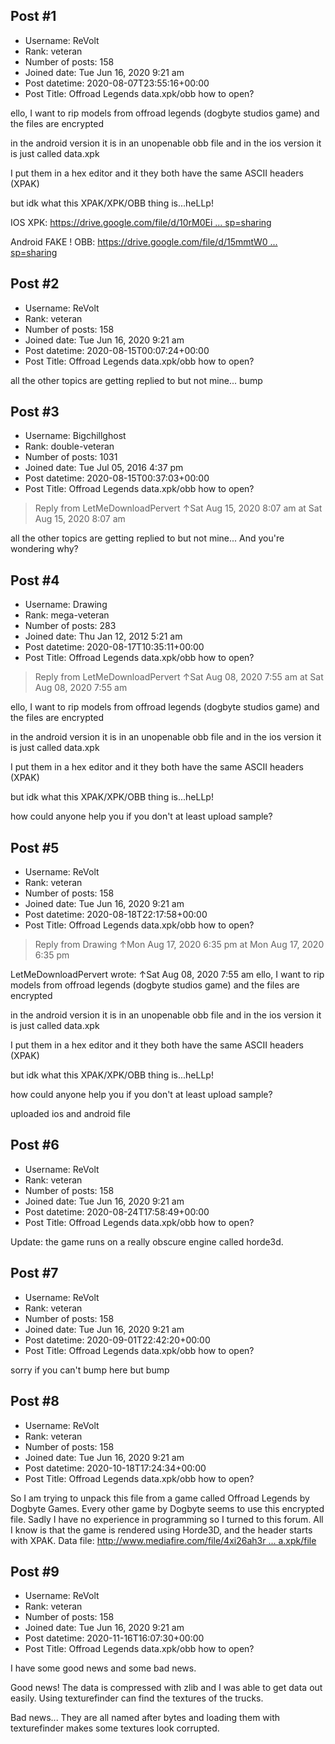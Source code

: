 ## Post #1
- Username: ReVolt
- Rank: veteran
- Number of posts: 158
- Joined date: Tue Jun 16, 2020 9:21 am
- Post datetime: 2020-08-07T23:55:16+00:00
- Post Title: Offroad Legends data.xpk/obb how to open?

ello, I want to rip models from offroad legends (dogbyte studios game) and the files are encrypted

in the android version it is in an unopenable obb file
and in the ios version it is just called data.xpk

I put them in a hex editor and it they both have the same ASCII headers (XPAK) 

but idk what this XPAK/XPK/OBB thing is...heLLp!

IOS XPK:
[https://drive.google.com/file/d/10rM0Ei ... sp=sharing](https://drive.google.com/file/d/10rM0EipZL7RzpI7ngA7yXQb_xU3b2nfJ/view?usp=sharing)

Android FAKE ! OBB:
[https://drive.google.com/file/d/15mmtW0 ... sp=sharing](https://drive.google.com/file/d/15mmtW0EElKh-jp3cnNhrp53aGmXLlS2r/view?usp=sharing)
## Post #2
- Username: ReVolt
- Rank: veteran
- Number of posts: 158
- Joined date: Tue Jun 16, 2020 9:21 am
- Post datetime: 2020-08-15T00:07:24+00:00
- Post Title: Offroad Legends data.xpk/obb how to open?

all the other topics are getting replied to but not mine... bump
## Post #3
- Username: Bigchillghost
- Rank: double-veteran
- Number of posts: 1031
- Joined date: Tue Jul 05, 2016 4:37 pm
- Post datetime: 2020-08-15T00:37:03+00:00
- Post Title: Offroad Legends data.xpk/obb how to open?

> Reply from LetMeDownloadPervert ↑Sat Aug 15, 2020 8:07 am at Sat Aug 15, 2020 8:07 am
>
> 
all the other topics are getting replied to but not mine...
And you're wondering why?
## Post #4
- Username: Drawing
- Rank: mega-veteran
- Number of posts: 283
- Joined date: Thu Jan 12, 2012 5:21 am
- Post datetime: 2020-08-17T10:35:11+00:00
- Post Title: Offroad Legends data.xpk/obb how to open?

> Reply from LetMeDownloadPervert ↑Sat Aug 08, 2020 7:55 am at Sat Aug 08, 2020 7:55 am
>
> 
ello, I want to rip models from offroad legends (dogbyte studios game) and the files are encrypted

in the android version it is in an unopenable obb file
and in the ios version it is just called data.xpk

I put them in a hex editor and it they both have the same ASCII headers (XPAK) 

but idk what this XPAK/XPK/OBB thing is...heLLp!

how could anyone help you if you don't at least upload sample?
## Post #5
- Username: ReVolt
- Rank: veteran
- Number of posts: 158
- Joined date: Tue Jun 16, 2020 9:21 am
- Post datetime: 2020-08-18T22:17:58+00:00
- Post Title: Offroad Legends data.xpk/obb how to open?

> Reply from Drawing ↑Mon Aug 17, 2020 6:35 pm at Mon Aug 17, 2020 6:35 pm
>
> 
LetMeDownloadPervert wrote: ↑Sat Aug 08, 2020 7:55 am
ello, I want to rip models from offroad legends (dogbyte studios game) and the files are encrypted

in the android version it is in an unopenable obb file
and in the ios version it is just called data.xpk

I put them in a hex editor and it they both have the same ASCII headers (XPAK) 

but idk what this XPAK/XPK/OBB thing is...heLLp!


how could anyone help you if you don't at least upload sample?

uploaded ios and android file
## Post #6
- Username: ReVolt
- Rank: veteran
- Number of posts: 158
- Joined date: Tue Jun 16, 2020 9:21 am
- Post datetime: 2020-08-24T17:58:49+00:00
- Post Title: Offroad Legends data.xpk/obb how to open?

Update: the game runs on a really obscure engine called horde3d.
## Post #7
- Username: ReVolt
- Rank: veteran
- Number of posts: 158
- Joined date: Tue Jun 16, 2020 9:21 am
- Post datetime: 2020-09-01T22:42:20+00:00
- Post Title: Offroad Legends data.xpk/obb how to open?

sorry if you can't bump here but bump
## Post #8
- Username: ReVolt
- Rank: veteran
- Number of posts: 158
- Joined date: Tue Jun 16, 2020 9:21 am
- Post datetime: 2020-10-18T17:24:34+00:00
- Post Title: Offroad Legends data.xpk/obb how to open?

So I am trying to unpack this file from a game called Offroad Legends by Dogbyte Games. Every other game by Dogbyte seems to use this encrypted file. Sadly I have no experience in programming so I turned to this forum. All I know is that the game is rendered using Horde3D, and the header starts with XPAK.
Data file: [http://www.mediafire.com/file/4xi26ah3r ... a.xpk/file](http://www.mediafire.com/file/4xi26ah3rtgp9hx/data.xpk/file)
## Post #9
- Username: ReVolt
- Rank: veteran
- Number of posts: 158
- Joined date: Tue Jun 16, 2020 9:21 am
- Post datetime: 2020-11-16T16:07:30+00:00
- Post Title: Offroad Legends data.xpk/obb how to open?

I have some good news and some bad news.

Good news! The data is compressed with zlib and I was able to get data out easily. Using texturefinder can find the textures of the trucks.

Bad news... They are all named after bytes and loading them with texturefinder makes some textures look corrupted.
